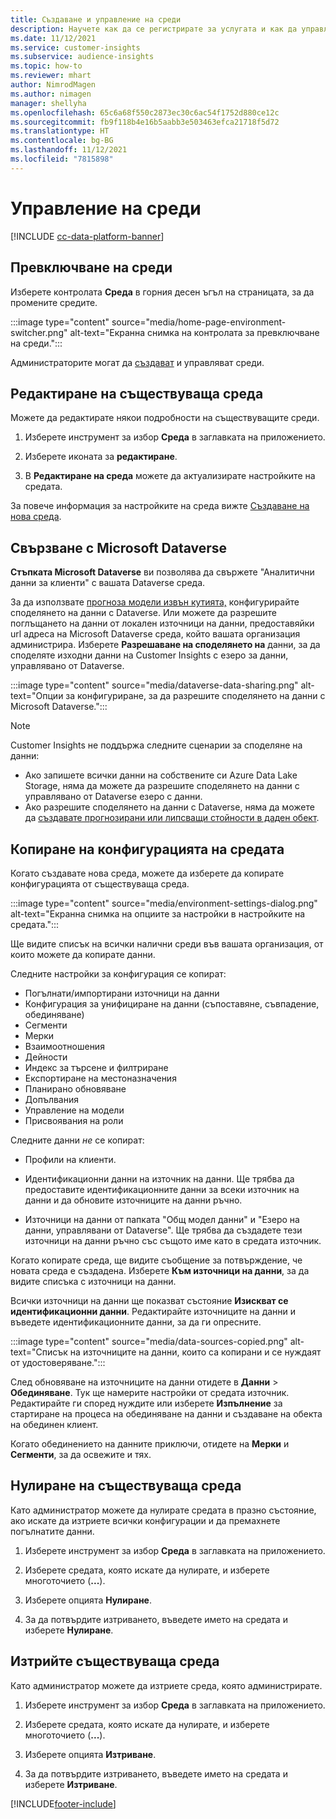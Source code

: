 ```yaml
---
title: Създаване и управление на среди
description: Научете как да се регистрирате за услугата и как да управлявате среди.
ms.date: 11/12/2021
ms.service: customer-insights
ms.subservice: audience-insights
ms.topic: how-to
ms.reviewer: mhart
author: NimrodMagen
ms.author: nimagen
manager: shellyha
ms.openlocfilehash: 65c6a68f550c2873ec30c6ac54f1752d880ce12c
ms.sourcegitcommit: fb9f118b4e16b5aabb3e503463efca21718f5d72
ms.translationtype: HT
ms.contentlocale: bg-BG
ms.lasthandoff: 11/12/2021
ms.locfileid: "7815898"
---
```

# <a name="manage-environments"></a>Управление на среди

[!INCLUDE [cc-data-platform-banner](../includes/cc-data-platform-banner.md)]

## <a name="switch-environments"></a>Превключване на среди

Изберете контролата **Среда** в горния десен ъгъл на страницата, за да промените средите.

:::image type="content" source="media/home-page-environment-switcher.png" alt-text="Екранна снимка на контролата за превключване на среди.":::

Администраторите могат да [създават](create-environment.md) и управляват среди.

## <a name="edit-an-existing-environment"></a>Редактиране на съществуваща среда

Можете да редактирате някои подробности на съществуващите среди.

1.  Изберете инструмент за избор **Среда** в заглавката на приложението.

2.  Изберете иконата за **редактиране**.

3. В **Редактиране на среда** можете да актуализирате настройките на средата.

За повече информация за настройките на среда вижте [Създаване на нова среда](create-environment.md).

## <a name="connect-to-microsoft-dataverse"></a>Свързване с Microsoft Dataverse
   
**Стъпката Microsoft Dataverse** ви позволява да свържете "Аналитични данни за клиенти" с вашата Dataverse среда.

За да използвате [прогноза модели извън кутията,](predictions-overview.md#out-of-box-models) конфигурирайте споделянето на данни с Dataverse. Или можете да разрешите поглъщането на данни от локален източници на данни, предоставяйки url адреса на Microsoft Dataverse среда, който вашата организация администрира. Изберете **Разрешаване на споделянето на** данни, за да споделяте изходни данни на Customer Insights с езеро за данни, управлявано от Dataverse.

:::image type="content" source="media/dataverse-data-sharing.png" alt-text="Опции за конфигуриране, за да разрешите споделянето на данни с Microsoft Dataverse.":::

> [!NOTE]
> Customer Insights не поддържа следните сценарии за споделяне на данни:
> - Ако запишете всички данни на собствените си Azure Data Lake Storage, няма да можете да разрешите споделянето на данни с управлявано от Dataverse езеро с данни.
> - Ако разрешите споделянето на данни с Dataverse, няма да можете да [създавате прогнозирани или липсващи стойности в даден обект](predictions.md).

## <a name="copy-the-environment-configuration"></a>Копиране на конфигурацията на средата

Когато създавате нова среда, можете да изберете да копирате конфигурацията от съществуваща среда. 

:::image type="content" source="media/environment-settings-dialog.png" alt-text="Екранна снимка на опциите за настройки в настройките на средата.":::

Ще видите списък на всички налични среди във вашата организация, от които можете да копирате данни.

Следните настройки за конфигурация се копират:

- Погълнати/импортирани източници на данни
- Конфигурация за унифициране на данни (съпоставяне, съвпадение, обединяване)
- Сегменти
- Мерки
- Взаимоотношения
- Дейности
- Индекс за търсене и филтриране
- Експортиране на местоназначения
- Планирано обновяване
- Допълвания
- Управление на модели
- Присвоявания на роли

Следните данни *не* се копират:

- Профили на клиенти.
- Идентификационни данни на източник на данни. Ще трябва да предоставите идентификационните данни за всеки източник на данни и да обновите източниците на данни ръчно.

- Източници на данни от папката "Общ модел данни" и "Езеро на данни, управлявани от Dataverse". Ще трябва да създадете тези източници на данни ръчно със същото име като в средата източник.

Когато копирате среда, ще видите съобщение за потвърждение, че новата среда е създадена. Изберете **Към източници на данни**, за да видите списъка с източници на данни.

Всички източници на данни ще показват състояние **Изискват се идентификационни данни**. Редактирайте източниците на данни и въведете идентификационните данни, за да ги опресните.

:::image type="content" source="media/data-sources-copied.png" alt-text="Списък на източниците на данни, които са копирани и се нуждаят от удостоверяване.":::

След обновяване на източниците на данни отидете в **Данни** > **Обединяване**. Тук ще намерите настройки от средата източник. Редактирайте ги според нуждите или изберете **Изпълнение** за стартиране на процеса на обединяване на данни и създаване на обекта на обединен клиент.

Когато обединението на данните приключи, отидете на **Мерки** и **Сегменти**, за да освежите и тях.

## <a name="reset-an-existing-environment"></a>Нулиране на съществуваща среда

Като администратор можете да нулирате средата в празно състояние, ако искате да изтриете всички конфигурации и да премахнете погълнатите данни.

1.  Изберете инструмент за избор **Среда** в заглавката на приложението. 

2.  Изберете средата, която искате да нулирате, и изберете многоточието (**...**). 

3. Изберете опцията **Нулиране**. 

4.  За да потвърдите изтриването, въведете името на средата и изберете **Нулиране**.

## <a name="delete-an-existing-environment"></a>Изтрийте съществуваща среда

Като администратор можете да изтриете среда, която администрирате.

1.  Изберете инструмент за избор **Среда** в заглавката на приложението.

2.  Изберете средата, която искате да нулирате, и изберете многоточието (**...**). 

3. Изберете опцията **Изтриване**. 

4.  За да потвърдите изтриването, въведете името на средата и изберете **Изтриване**.


[!INCLUDE[footer-include](../includes/footer-banner.md)]
